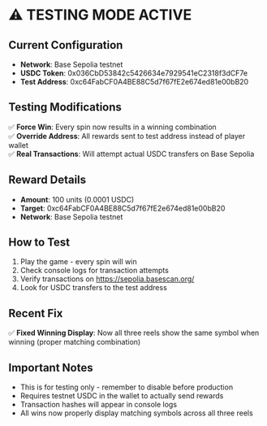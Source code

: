 # ⚠️ TESTING MODE ACTIVE

## Current Configuration
- **Network**: Base Sepolia testnet
- **USDC Token**: 0x036CbD53842c5426634e7929541eC2318f3dCF7e
- **Test Address**: 0xc64FabCF0A4BE88C5d7f67fE2e674ed81e00bB20

## Testing Modifications
✅ **Force Win**: Every spin now results in a winning combination  
✅ **Override Address**: All rewards sent to test address instead of player wallet  
✅ **Real Transactions**: Will attempt actual USDC transfers on Base Sepolia  

## Reward Details
- **Amount**: 100 units (0.0001 USDC)
- **Target**: 0xc64FabCF0A4BE88C5d7f67fE2e674ed81e00bB20
- **Network**: Base Sepolia testnet

## How to Test
1. Play the game - every spin will win
2. Check console logs for transaction attempts
3. Verify transactions on https://sepolia.basescan.org/
4. Look for USDC transfers to the test address

## Recent Fix
✅ **Fixed Winning Display**: Now all three reels show the same symbol when winning (proper matching combination)

## Important Notes
- This is for testing only - remember to disable before production
- Requires testnet USDC in the wallet to actually send rewards
- Transaction hashes will appear in console logs
- All wins now properly display matching symbols across all three reels
